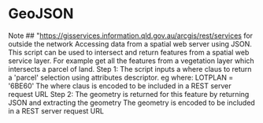 # GeoJSON

Note ## "https://gisservices.information.qld.gov.au/arcgis/rest/services for outside the network
Accessing data from a spatial web server using JSON.
This script can be used to intersect and return features from a spatial web service layer.
For example get all the features from a vegetation layer which intersects a parcel of land.
Step 1:
The script inputs a where claus to return a 'parcel' selection using attributes descriptor. eg where: LOTPLAN = '6BE60'
The where claus is encoded to be included in a REST server request URL
Step 2:
The geometry is returned for this feature by returning JSON and extracting the geometry
The geometry is encoded to be included in a REST server request URL
